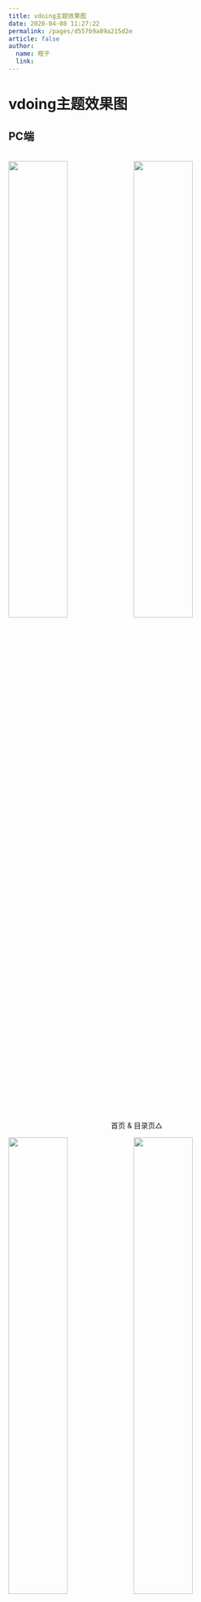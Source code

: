 ```yaml
---
title: vdoing主题效果图
date: 2020-04-08 11:27:22
permalink: /pages/d557b9a89a215d2e
article: false
author: 
  name: 橙子
  link:
---
```


# vdoing主题效果图

## PC端

<br/>
<img src="https://cdn.jsdelivr.net/gh/橙子/image_store/blog/20200408125410.png" style="width:48%;"/>
<img src="https://cdn.jsdelivr.net/gh/橙子/image_store/blog/20200408120138.png"  style="width:48%;" />
<p align="center">首页 & 目录页△</p>
<img src="https://cdn.jsdelivr.net/gh/橙子/image_store/blog/20200408120144.png"  style="width:48%;" />
<img src="https://cdn.jsdelivr.net/gh/橙子/image_store/blog/20200408120145.png"  style="width:48%;" />
<p align="center">文章详情页 & 时间轴页△</p>

## 首页个性化大图

<br/>
<img src="https://cdn.jsdelivr.net/gh/橙子/image_store/blog/20200408125412.png" />
<p align="center">首页个性化大图△</p>

## 深色模式和阅读模式

<br/>
<img src="https://cdn.jsdelivr.net/gh/橙子/image_store/blog/20200408125408.png"  style="width:48%;" />
<img src="https://cdn.jsdelivr.net/gh/橙子/image_store/blog/20200408120139.png"  style="width:48%;" />
<p align="center">深色模式△</p>
<img src="https://cdn.jsdelivr.net/gh/橙子/image_store/blog/20200408125409.png"  style="width:48%;" />
<img src="https://cdn.jsdelivr.net/gh/橙子/image_store/blog/20200408120143.png"  style="width:48%;" />
<p align="center">阅读模式△</p>

## 移动端

<br/>
<img src="https://cdn.jsdelivr.net/gh/橙子/image_store/blog/20200408120606.png" style="width:24%;" />
<img src="https://cdn.jsdelivr.net/gh/橙子/image_store/blog/20200408120147.png" style="width:24%;" />
<img src="https://cdn.jsdelivr.net/gh/橙子/image_store/blog/20200408120148.png" style="width:24%;" />
<img src="https://cdn.jsdelivr.net/gh/橙子/image_store/blog/20200408130831.png" style="width:24%;" />
<p align="center">移动端效果△</p>

<style scoped>
    /* .content__default img{border: 1px solid #ccc;} */
</style>

